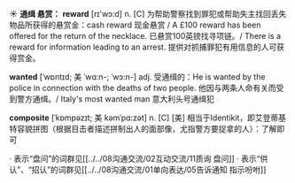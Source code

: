 ☀ <span class="category">**通缉 悬赏：**</span>
<span class="vocabulary">**reward**</span> [rɪ'wɔ:d] 
<span class="definition">n. [C] 为帮助警察找到罪犯或帮助失主找回丢失物品所获得的悬赏金：</span>cash reward 现金悬赏 / A £100 reward has been offered for the return of the necklace. 已悬赏100英镑找寻项链。/ There is a reward for information leading to an arrest. 提供对抓捕罪犯有用信息的人可获得赏金。
           
<span class="vocabulary">**wanted**</span> [ˈwɒntɪd; 美 ˈwɑ:n-; ˈwɔ:n-]
<span class="definition">adj. 受通缉的：</span>He is wanted by the police in connection with the deaths of two people. 他因与两条人命有关而受到警方通缉。/ Italy's most wanted man 意大利头号通缉犯
           
<span class="vocabulary">**composite**</span> [ˈkɒmpəzɪt; 美 kəmˈpɑ:zət]
<span class="definition">n. [C] [美] 相当于Identikit，即艾登蒂基特容貌拼图（根据目击者描述拼制出人的面部像，尤指警方要捉拿的人）：</span>了解即可

· 表示“盘问”的词群见[[../../08沟通交流/02互动交流/11质询 盘问]]
· 表示“供认”、“招认”的词群见[[../../08沟通交流/01单向表达/05告诉通知 指示吩咐]]
